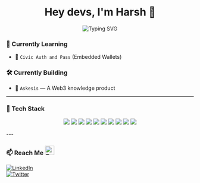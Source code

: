 <h1 align="center">Hey devs, I'm Harsh 👋</h1>

<p align="center">
  <img src="https://readme-typing-svg.demolab.com?font=Roboto&size=28&pause=1000&center=true&vCenter=true&width=600&lines=Learning%20and%20building%20Web3%20Products." alt="Typing SVG" />
</p>

### 🚀 Currently Learning
- 🔐 `Civic Auth and Pass` (Embedded Wallets)

### 🛠️ Currently Building
- 🧠 `Askesis` — A Web3 knowledge product

---

### 🧩 Tech Stack
<p align="center">

  <img src="https://img.shields.io/badge/JavaScript-F7DF1E?style=for-the-badge&logo=javascript&logoColor=black" />
  <img src="https://img.shields.io/badge/Solidity-363636?style=for-the-badge&logo=solidity&logoColor=white" />
  <img src="https://img.shields.io/badge/React-20232A?style=for-the-badge&logo=react&logoColor=61DAFB" />
  <img src="https://img.shields.io/badge/Node.js-339933?style=for-the-badge&logo=node.js&logoColor=white" />
  <img src="https://img.shields.io/badge/Hardhat-F5F5F5?style=for-the-badge&logo=ethereum&logoColor=black" />
  <img src="https://img.shields.io/badge/IPFS-65C2CB?style=for-the-badge&logo=ipfs&logoColor=white" />
  <img src="https://img.shields.io/badge/Python-3776AB?style=for-the-badge&logo=python&logoColor=white" />
  <img src="https://img.shields.io/badge/C++-00599C?style=for-the-badge&logo=c%2B%2B&logoColor=white" />
    <img src="https://img.shields.io/badge/Figma-F24E1E?style=for-the-badge&logo=figma&logoColor=white" />
  <img src="https://img.shields.io/badge/UI/UX-FF4088?style=for-the-badge&logo=Adobe&logoColor=white" />
  
</p>
---

### 📫 Reach Me <img src="https://raw.githubusercontent.com/Tarikul-Islam-Anik/Animated-Fluent-Emojis/master/Emojis/Smilies/Beaming%20Face%20with%20Smiling%20Eyes.png" alt="Beaming Face with Smiling Eyes" width="25" height="25" />
[![LinkedIn](https://img.shields.io/badge/-LinkedIn-blue?style=flat&logo=linkedin)](https://linkedin.com/in/flerk3n)  
[![Twitter](https://img.shields.io/badge/-Twitter-1DA1F2?style=flat&logo=twitter&logoColor=white)](https://twitter.com/flerk3n)


